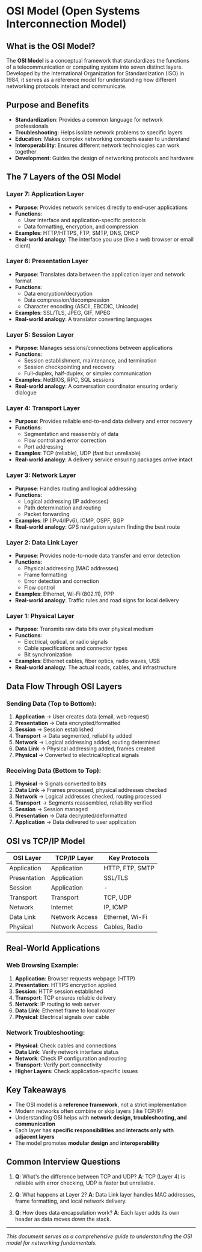 # OSI Model (Open Systems Interconnection Model)

## What is the OSI Model?

The **OSI Model** is a conceptual framework that standardizes the functions of a telecommunication or computing system into seven distinct layers. Developed by the International Organization for Standardization (ISO) in 1984, it serves as a reference model for understanding how different networking protocols interact and communicate.

## Purpose and Benefits

- **Standardization**: Provides a common language for network professionals
- **Troubleshooting**: Helps isolate network problems to specific layers
- **Education**: Makes complex networking concepts easier to understand
- **Interoperability**: Ensures different network technologies can work together
- **Development**: Guides the design of networking protocols and hardware

## The 7 Layers of the OSI Model

### Layer 7: Application Layer
- **Purpose**: Provides network services directly to end-user applications
- **Functions**: 
  - User interface and application-specific protocols
  - Data formatting, encryption, and compression
- **Examples**: HTTP/HTTPS, FTP, SMTP, DNS, DHCP
- **Real-world analogy**: The interface you use (like a web browser or email client)

### Layer 6: Presentation Layer
- **Purpose**: Translates data between the application layer and network format
- **Functions**:
  - Data encryption/decryption
  - Data compression/decompression
  - Character encoding (ASCII, EBCDIC, Unicode)
- **Examples**: SSL/TLS, JPEG, GIF, MPEG
- **Real-world analogy**: A translator converting languages

### Layer 5: Session Layer
- **Purpose**: Manages sessions/connections between applications
- **Functions**:
  - Session establishment, maintenance, and termination
  - Session checkpointing and recovery
  - Full-duplex, half-duplex, or simplex communication
- **Examples**: NetBIOS, RPC, SQL sessions
- **Real-world analogy**: A conversation coordinator ensuring orderly dialogue

### Layer 4: Transport Layer
- **Purpose**: Provides reliable end-to-end data delivery and error recovery
- **Functions**:
  - Segmentation and reassembly of data
  - Flow control and error correction
  - Port addressing
- **Examples**: TCP (reliable), UDP (fast but unreliable)
- **Real-world analogy**: A delivery service ensuring packages arrive intact

### Layer 3: Network Layer
- **Purpose**: Handles routing and logical addressing
- **Functions**:
  - Logical addressing (IP addresses)
  - Path determination and routing
  - Packet forwarding
- **Examples**: IP (IPv4/IPv6), ICMP, OSPF, BGP
- **Real-world analogy**: GPS navigation system finding the best route

### Layer 2: Data Link Layer
- **Purpose**: Provides node-to-node data transfer and error detection
- **Functions**:
  - Physical addressing (MAC addresses)
  - Frame formatting
  - Error detection and correction
  - Flow control
- **Examples**: Ethernet, Wi-Fi (802.11), PPP
- **Real-world analogy**: Traffic rules and road signs for local delivery

### Layer 1: Physical Layer
- **Purpose**: Transmits raw data bits over physical medium
- **Functions**:
  - Electrical, optical, or radio signals
  - Cable specifications and connector types
  - Bit synchronization
- **Examples**: Ethernet cables, fiber optics, radio waves, USB
- **Real-world analogy**: The actual roads, cables, and infrastructure

## Data Flow Through OSI Layers

### Sending Data (Top to Bottom):
1. **Application** → User creates data (email, web request)
2. **Presentation** → Data encrypted/formatted
3. **Session** → Session established
4. **Transport** → Data segmented, reliability added
5. **Network** → Logical addressing added, routing determined
6. **Data Link** → Physical addressing added, frames created
7. **Physical** → Converted to electrical/optical signals

### Receiving Data (Bottom to Top):
1. **Physical** → Signals converted to bits
2. **Data Link** → Frames processed, physical addresses checked
3. **Network** → Logical addresses checked, routing processed
4. **Transport** → Segments reassembled, reliability verified
5. **Session** → Session managed
6. **Presentation** → Data decrypted/deformatted
7. **Application** → Data delivered to user application

## OSI vs TCP/IP Model

| OSI Layer | TCP/IP Layer | Key Protocols |
|-----------|--------------|---------------|
| Application | Application | HTTP, FTP, SMTP |
| Presentation | Application | SSL/TLS |
| Session | Application | - |
| Transport | Transport | TCP, UDP |
| Network | Internet | IP, ICMP |
| Data Link | Network Access | Ethernet, Wi-Fi |
| Physical | Network Access | Cables, Radio |

## Real-World Applications

### Web Browsing Example:
1. **Application**: Browser requests webpage (HTTP)
2. **Presentation**: HTTPS encryption applied
3. **Session**: HTTP session established
4. **Transport**: TCP ensures reliable delivery
5. **Network**: IP routing to web server
6. **Data Link**: Ethernet frame to local router
7. **Physical**: Electrical signals over cable

### Network Troubleshooting:
- **Physical**: Check cables and connections
- **Data Link**: Verify network interface status
- **Network**: Check IP configuration and routing
- **Transport**: Verify port connectivity
- **Higher Layers**: Check application-specific issues

## Key Takeaways

- The OSI model is a **reference framework**, not a strict implementation
- Modern networks often combine or skip layers (like TCP/IP)
- Understanding OSI helps with **network design, troubleshooting, and communication**
- Each layer has **specific responsibilities** and **interacts only with adjacent layers**
- The model promotes **modular design** and **interoperability**

## Common Interview Questions

1. **Q**: What's the difference between TCP and UDP?
   **A**: TCP (Layer 4) is reliable with error checking, UDP is faster but unreliable.

2. **Q**: What happens at Layer 2?
   **A**: Data Link layer handles MAC addresses, frame formatting, and local network delivery.

3. **Q**: How does data encapsulation work?
   **A**: Each layer adds its own header as data moves down the stack.

---

*This document serves as a comprehensive guide to understanding the OSI model for networking fundamentals.*